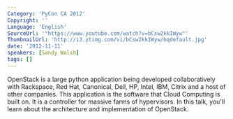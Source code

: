 ```yaml
---
Category: 'PyCon CA 2012'
Copyright: ''
Language: 'English'
SourceUrl: '"https://www.youtube.com/watch?v=bCsw2kkIWyw"'
ThumbnailUrl: 'http://i3.ytimg.com/vi/bCsw2kkIWyw/hqdefault.jpg'
date: '2012-11-11'
speakers: [Sandy Walsh]
tags: []
---
```

OpenStack is a large python application being developed collaboratively with
Rackspace, Red Hat, Canonical, Dell, HP, Intel, IBM, Citrix and a host of
other companies. This application is the software that Cloud Computing is
built on. It is a controller for massive farms of hypervisors. In this talk,
you'll learn about the architecture and implementation of OpenStack.

